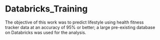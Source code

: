 # Databricks_Training

The objective of this work was to predict lifestyle using health fitness tracker data at an accuracy of 95% or better; a large pre-existing database on Databricks was used for the analysis.
